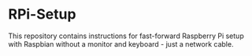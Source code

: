 RPi-Setup
=========

This repository contains instructions for fast-forward Raspberry Pi setup with Raspbian without a monitor and keyboard - just a network cable.
